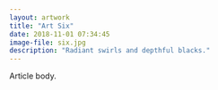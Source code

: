 ```yaml
---
layout: artwork 
title: "Art Six"
date: 2018-11-01 07:34:45
image-file: six.jpg
description: "Radiant swirls and depthful blacks."
---
```


Article body.
